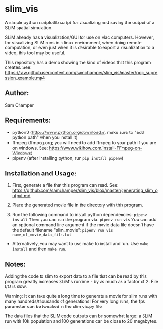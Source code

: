 # slim_vis

A simple python matplotlib script for visualizing and saving the output of a SLiM spatial simulation.

SLiM already has a visualization/GUI for use on Mac computers. However, for visualizing SLiM runs in a linux environment, when doing
remote computation, or even just when it is desirable to export a visualization to a video, this tool may be useful.

This repository has a demo showing the kind of videos that this program creates.
See: https://raw.githubusercontent.com/samchamper/slim_vis/master/pop_supression_example.mp4

## Author:

Sam Champer

## Requirements:
* python3 (https://www.python.org/downloads/; make sure to "add python path" when you install it)
* ffmpeg (ffmpeg.org; you will need to add ffmpeg to your path if you are on windows. See: https://www.wikihow.com/Install-FFmpeg-on-Windows)
* pipenv (after installing python, run ``pip install pipenv``)

## Installation and Usage:
1. First, generate a file that this program can read. See: https://github.com/samchamper/slim_vis/blob/master/generating_slim_output.md.

1. Place the generated movie file in the directory with this program.

1. Run the following command to install python dependencies:
```pipenv install```
Then you can run the program via:
```pipenv run vis```
You can add an optional command line argument if the movie data file doesn't have the default filename "slim_movie":
```pipenv run vis name_of_movie_data_file.txt```

* Alternatively, you may want to use make to install and run. Use ``make install`` and then ``make run``.

## Notes:
Adding the code to slim to export data to a file that can be read by this program greatly increases SLiM's
runtime - by as much as a factor of 2. File I/O is slow.

Warning: It can take quite a long time to generate a movie for slim runs with many hundreds/thousands of generations!
For very long runs, the fps parameter can be tweaked in the slim_vis.py file.

The data files that the SLiM code outputs can be somewhat large: a SLiM run with 10k population and 100
generations can be close to 20 megabytes.
